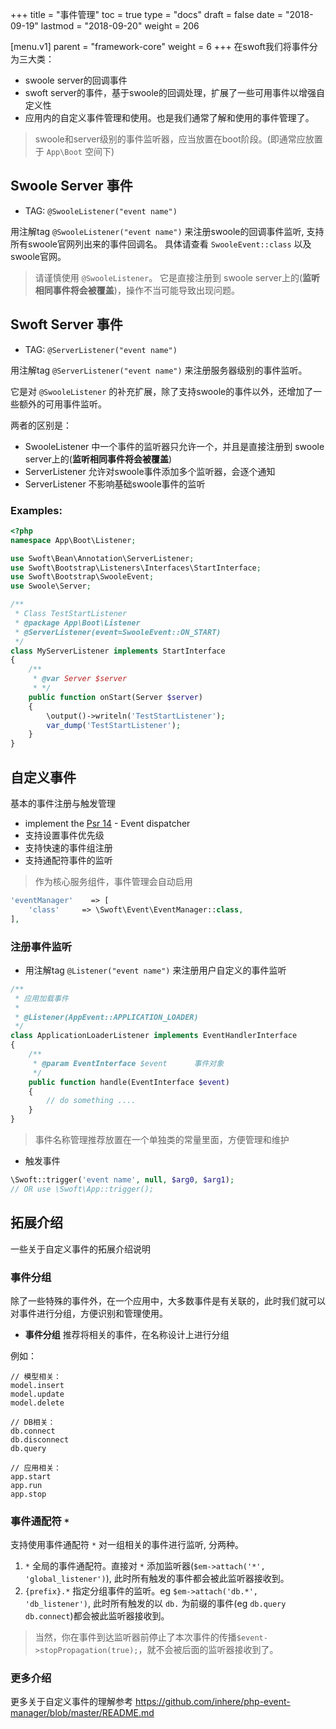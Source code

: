 +++
title = "事件管理"
toc = true
type = "docs"
draft = false
date = "2018-09-19"
lastmod = "2018-09-20"
weight = 206

[menu.v1]
  parent = "framework-core"
  weight = 6
+++
在swoft我们将事件分为三大类：

- swoole server的回调事件
- swoft server的事件，基于swoole的回调处理，扩展了一些可用事件以增强自定义性
- 应用内的自定义事件管理和使用。也是我们通常了解和使用的事件管理了。

> swoole和server级别的事件监听器，应当放置在boot阶段。(即通常应放置于 `App\Boot` 空间下)

## Swoole Server 事件

- TAG: `@SwooleListener("event name")`

用注解tag `@SwooleListener("event name")` 来注册swoole的回调事件监听, 支持所有swoole官网列出来的事件回调名。 
具体请查看 `SwooleEvent::class` 以及 swoole官网。

> 请谨慎使用 `@SwooleListener`。 它是直接注册到 swoole server上的(**监听相同事件将会被覆盖**)，操作不当可能导致出现问题。

## Swoft Server 事件

- TAG: `@ServerListener("event name")`

用注解tag `@ServerListener("event name")` 来注册服务器级别的事件监听。

它是对 `@SwooleListener` 的补充扩展，除了支持swoole的事件以外，还增加了一些额外的可用事件监听。

两者的区别是：

 - SwooleListener 中一个事件的监听器只允许一个，并且是直接注册到 swoole server上的(**监听相同事件将会被覆盖**)
 - ServerListener 允许对swoole事件添加多个监听器，会逐个通知
 - ServerListener 不影响基础swoole事件的监听

### Examples:

```php
<?php
namespace App\Boot\Listener;

use Swoft\Bean\Annotation\ServerListener;
use Swoft\Bootstrap\Listeners\Interfaces\StartInterface;
use Swoft\Bootstrap\SwooleEvent;
use Swoole\Server;

/**
 * Class TestStartListener
 * @package App\Boot\Listener
 * @ServerListener(event=SwooleEvent::ON_START)
 */
class MyServerListener implements StartInterface
{
    /**
     * @var Server $server
     * */
    public function onStart(Server $server)
    {
        \output()->writeln('TestStartListener');
        var_dump('TestStartListener');
    }
}
```

## 自定义事件

基本的事件注册与触发管理

- implement the [Psr 14](https://github.com/php-fig/fig-standards/blob/master/proposed/event-dispatcher.md) - Event dispatcher
- 支持设置事件优先级
- 支持快速的事件组注册
- 支持通配符事件的监听

> 作为核心服务组件，事件管理会自动启用

```php
'eventManager'    => [
    'class'     => \Swoft\Event\EventManager::class,
],		     
```

### 注册事件监听

- 用注解tag `@Listener("event name")` 来注册用户自定义的事件监听

```php
/**
 * 应用加载事件
 *
 * @Listener(AppEvent::APPLICATION_LOADER)
 */
class ApplicationLoaderListener implements EventHandlerInterface
{
    /**
     * @param EventInterface $event      事件对象
     */
    public function handle(EventInterface $event)
    {
        // do something ....
    }
}
```

> 事件名称管理推荐放置在一个单独类的常量里面，方便管理和维护

- 触发事件

```php
\Swoft::trigger('event name', null, $arg0, $arg1);
// OR use \Swoft\App::trigger();
```

## 拓展介绍

一些关于自定义事件的拓展介绍说明

### 事件分组

除了一些特殊的事件外，在一个应用中，大多数事件是有关联的，此时我们就可以对事件进行分组，方便识别和管理使用。

- **事件分组**  推荐将相关的事件，在名称设计上进行分组

例如：

```text
// 模型相关：
model.insert
model.update
model.delete

// DB相关：
db.connect
db.disconnect
db.query

// 应用相关：
app.start
app.run
app.stop
```

### 事件通配符 `*`

支持使用事件通配符 `*` 对一组相关的事件进行监听, 分两种。

1. `*` 全局的事件通配符。直接对 `*` 添加监听器(`$em->attach('*', 'global_listener')`), 此时所有触发的事件都会被此监听器接收到。
2. `{prefix}.*` 指定分组事件的监听。eg `$em->attach('db.*', 'db_listener')`, 此时所有触发的以 `db.` 为前缀的事件(eg `db.query` `db.connect`)都会被此监听器接收到。

> 当然，你在事件到达监听器前停止了本次事件的传播`$event->stopPropagation(true);`，就不会被后面的监听器接收到了。

### 更多介绍

更多关于自定义事件的理解参考 https://github.com/inhere/php-event-manager/blob/master/README.md
